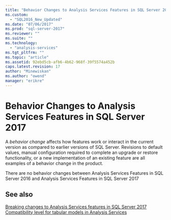 ```yaml
---
title: "Behavior Changes to Analysis Services Features in SQL Server 2017 | Microsoft Docs"
ms.custom: 
  - "SQL2016_New_Updated"
ms.date: "07/06/2017"
ms.prod: "sql-server-2017"
ms.reviewer: ""
ms.suite: ""
ms.technology: 
  - "analysis-services"
ms.tgt_pltfrm: ""
ms.topic: "article"
ms.assetid: 92ebd5cb-afb6-4b62-968f-39f5574a452b
caps.latest.revision: 17
author: "Minewiskan"
ms.author: "owend"
manager: "erikre"
---
```

# Behavior Changes to Analysis Services Features in SQL Server 2017
  A *behavior change* affects how features work or interact in the current version as compared to earlier versions of SQL Server. Revisions to  default values, manual configuration required to complete an upgrade or restore functionality, or a new implementation of an existing feature are all examples of a behavior change in the product.  
 
 There are no behavior changes between Analysis Services Features in SQL Server 2016 and Analysis Services Features in SQL Server 2017
  
  

  
## See also     
 [Breaking changes to Analysis Services features in SQL Server 2017](../analysis-services/breaking-changes-to-analysis-services-features-in-sql-server-2016.md)   
 [Compatibility level for tabular models in Analysis Services](../analysis-services/tabular-models/compatibility-level-for-tabular-models-in-analysis-services.md)   

  
  
